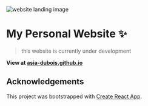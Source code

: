 ![website landing image](https://github.com/asia-dubois/asia-dubois.github.io/blob/master/public/readMeImage.jpg)

# My Personal Website ✨

> this website is currently under development

**View at [asia-dubois.github.io](https://asia-dubois.github.io/)**


## Acknowledgements

This project was bootstrapped with [Create React App](https://github.com/facebook/create-react-app).